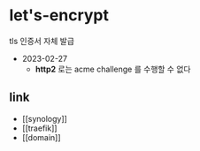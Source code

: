 # let's-encrypt

tls 인증서 자체 발급

+ 2023-02-27 
  - **http2** 로는 acme challenge 를 수행할 수 없다

## link
- [[synology]]
- [[traefik]]
- [[domain]]
